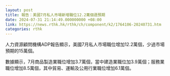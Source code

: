 ```yaml
---
layout: post
title: 報告：美國7月私人市場新增職位12.2萬個遜預期
date: 2024-07-31 21:14:49.000000000 +08:00
link: https://news.rthk.hk/rthk/ch/component/k2/1764106-20240731.htm
categories: rthk
---
```


人力資源顧問機構ADP報告顯示，美國7月私人市場職位增加12.2萬個，少過市場預期的15萬個。

數據顯示，7月商品製造業職位增加3.7萬個，當中建造業職位加3.9萬個；服務業職位增加8.5萬個，其中貿易、運輸及公用行業職位增加6.1萬個。
